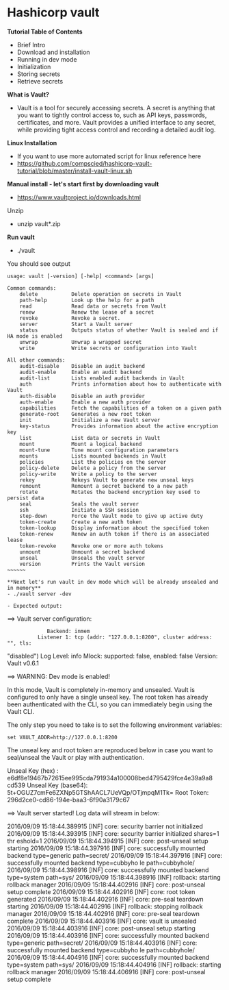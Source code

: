 # Hashicorp vault 

**Tutorial Table of Contents** 
- Brief Intro
- Download and installation
- Running in dev mode
- Initialization 
- Storing secrets 
- Retrieve secrets

**What is Vault?**
- Vault is a tool for securely accessing secrets. A secret is anything that you want to tightly control access to, such as API keys, passwords, certificates, and more. Vault provides a unified interface to any secret, while providing tight access control and recording a detailed audit log.


**Linux Installation**
- If you want to use more automated script for linux reference here
- https://github.com/compscied/hashicorp-vault-tutorial/blob/master/install-vault-linux.sh


**Manual install - let's start first by downloading vault** 
- https://www.vaultproject.io/downloads.html

Unzip
- unzip vault*.zip

**Run vault**
- ./vault

You should see output
~~~~~~~
usage: vault [-version] [-help] <command> [args]

Common commands:
    delete           Delete operation on secrets in Vault
    path-help        Look up the help for a path
    read             Read data or secrets from Vault
    renew            Renew the lease of a secret
    revoke           Revoke a secret.
    server           Start a Vault server
    status           Outputs status of whether Vault is sealed and if HA mode is enabled
    unwrap           Unwrap a wrapped secret
    write            Write secrets or configuration into Vault

All other commands:
    audit-disable    Disable an audit backend
    audit-enable     Enable an audit backend
    audit-list       Lists enabled audit backends in Vault
    auth             Prints information about how to authenticate with Vault
    auth-disable     Disable an auth provider
    auth-enable      Enable a new auth provider
    capabilities     Fetch the capabilities of a token on a given path
    generate-root    Generates a new root token
    init             Initialize a new Vault server
    key-status       Provides information about the active encryption key
    list             List data or secrets in Vault
    mount            Mount a logical backend
    mount-tune       Tune mount configuration parameters
    mounts           Lists mounted backends in Vault
    policies         List the policies on the server
    policy-delete    Delete a policy from the server
    policy-write     Write a policy to the server
    rekey            Rekeys Vault to generate new unseal keys
    remount          Remount a secret backend to a new path
    rotate           Rotates the backend encryption key used to persist data
    seal             Seals the vault server
    ssh              Initiate a SSH session
    step-down        Force the Vault node to give up active duty
    token-create     Create a new auth token
    token-lookup     Display information about the specified token
    token-renew      Renew an auth token if there is an associated lease
    token-revoke     Revoke one or more auth tokens
    unmount          Unmount a secret backend
    unseal           Unseals the vault server
    version          Prints the Vault version
~~~~~~

**Next let's run vault in dev mode which will be already unsealed and in memory**
- ./vault server -dev

- Expected output:
~~~~~~~~~~
==> Vault server configuration:

                 Backend: inmem
              Listener 1: tcp (addr: "127.0.0.1:8200", cluster address: "", tls:
 "disabled")
               Log Level: info
                   Mlock: supported: false, enabled: false
                 Version: Vault v0.6.1

==> WARNING: Dev mode is enabled!

In this mode, Vault is completely in-memory and unsealed.
Vault is configured to only have a single unseal key. The root
token has already been authenticated with the CLI, so you can
immediately begin using the Vault CLI.

The only step you need to take is to set the following
environment variables:

    set VAULT_ADDR=http://127.0.0.1:8200

The unseal key and root token are reproduced below in case you
want to seal/unseal the Vault or play with authentication.

Unseal Key (hex)   : e6df8e19467b72615ee995cda791934a100008bed4795429fce4e39a9a8
cd539
Unseal Key (base64): 5t+OGUZ7cmFe6ZXNp5GTShAACL7UeVQp/OTjmpqM1Tk=
Root Token: 296d2ce0-cd86-194e-baa3-6f90a3179c67

==> Vault server started! Log data will stream in below:

2016/09/09 15:18:44.389915 [INF] core: security barrier not initialized
2016/09/09 15:18:44.393915 [INF] core: security barrier initialized shares=1 thr
eshold=1
2016/09/09 15:18:44.394915 [INF] core: post-unseal setup starting
2016/09/09 15:18:44.397916 [INF] core: successfully mounted backend type=generic
 path=secret/
2016/09/09 15:18:44.397916 [INF] core: successfully mounted backend type=cubbyho
le path=cubbyhole/
2016/09/09 15:18:44.398916 [INF] core: successfully mounted backend type=system
path=sys/
2016/09/09 15:18:44.398916 [INF] rollback: starting rollback manager
2016/09/09 15:18:44.402916 [INF] core: post-unseal setup complete
2016/09/09 15:18:44.402916 [INF] core: root token generated
2016/09/09 15:18:44.402916 [INF] core: pre-seal teardown starting
2016/09/09 15:18:44.402916 [INF] rollback: stopping rollback manager
2016/09/09 15:18:44.402916 [INF] core: pre-seal teardown complete
2016/09/09 15:18:44.403916 [INF] core: vault is unsealed
2016/09/09 15:18:44.403916 [INF] core: post-unseal setup starting
2016/09/09 15:18:44.403916 [INF] core: successfully mounted backend type=generic
 path=secret/
2016/09/09 15:18:44.403916 [INF] core: successfully mounted backend type=cubbyho
le path=cubbyhole/
2016/09/09 15:18:44.404916 [INF] core: successfully mounted backend type=system
path=sys/
2016/09/09 15:18:44.404916 [INF] rollback: starting rollback manager
2016/09/09 15:18:44.406916 [INF] core: post-unseal setup complete
~~~~~~~~~~

